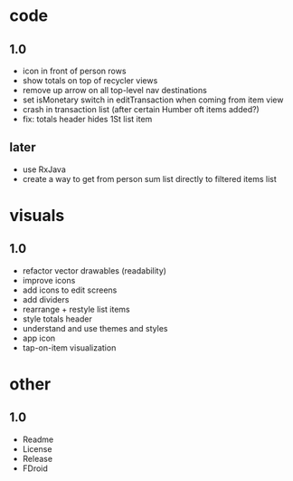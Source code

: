 # code
## 1.0
- icon in front of person rows
- show totals on top of recycler views
- remove up arrow on all top-level nav destinations
- set isMonetary switch in editTransaction when coming from item view
- crash in transaction list (after certain Humber oft items added?)
- fix: totals header hides 1St list item
## later
- use RxJava
- create a way to get from person sum list directly to filtered items list

# visuals
## 1.0
- refactor vector drawables (readability)
- improve icons
- add icons to edit screens
- add dividers
- rearrange + restyle list items
- style totals header
- understand and use themes and styles
- app icon
- tap-on-item visualization

# other
## 1.0
- Readme
- License
- Release 
- FDroid
